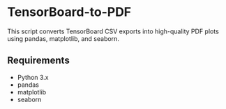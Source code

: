 # TensorBoard-to-PDF

This script converts TensorBoard CSV exports into high-quality PDF plots using pandas, matplotlib, and seaborn.

## Requirements

- Python 3.x
- pandas
- matplotlib
- seaborn
